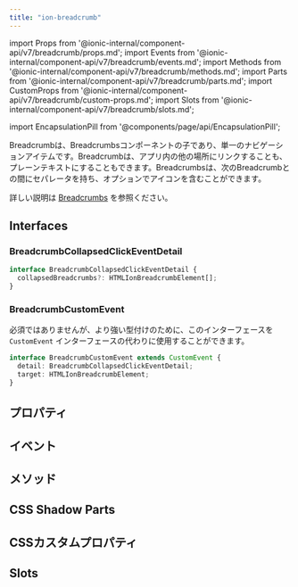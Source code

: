 ```yaml
---
title: "ion-breadcrumb"
---
```

import Props from '@ionic-internal/component-api/v7/breadcrumb/props.md';
import Events from '@ionic-internal/component-api/v7/breadcrumb/events.md';
import Methods from '@ionic-internal/component-api/v7/breadcrumb/methods.md';
import Parts from '@ionic-internal/component-api/v7/breadcrumb/parts.md';
import CustomProps from '@ionic-internal/component-api/v7/breadcrumb/custom-props.md';
import Slots from '@ionic-internal/component-api/v7/breadcrumb/slots.md';

import EncapsulationPill from '@components/page/api/EncapsulationPill';

<EncapsulationPill type="shadow" />


Breadcrumbは、Breadcrumbsコンポーネントの子であり、単一のナビゲーションアイテムです。Breadcrumbは、アプリ内の他の場所にリンクすることも、プレーンテキストにすることもできます。Breadcrumbsは、次のBreadcrumbとの間にセパレータを持ち、オプションでアイコンを含むことができます。

詳しい説明は [Breadcrumbs](./breadcrumbs) を参照ください。

## Interfaces

### BreadcrumbCollapsedClickEventDetail

```typescript
interface BreadcrumbCollapsedClickEventDetail {
  collapsedBreadcrumbs?: HTMLIonBreadcrumbElement[];
}
```

### BreadcrumbCustomEvent

必須ではありませんが、より強い型付けのために、このインターフェースを `CustomEvent` インターフェースの代わりに使用することができます。

```typescript
interface BreadcrumbCustomEvent extends CustomEvent {
  detail: BreadcrumbCollapsedClickEventDetail;
  target: HTMLIonBreadcrumbElement;
}
```




## プロパティ
<Props />

## イベント
<Events />

## メソッド
<Methods />

## CSS Shadow Parts
<Parts />

## CSSカスタムプロパティ
<CustomProps />

## Slots
<Slots />

